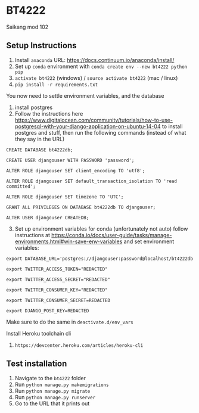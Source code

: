 # BT4222
Saikang mod 102

## Setup Instructions

1. Install `anaconda` URL: https://docs.continuum.io/anaconda/install/
2. Set up `conda` environment with `conda create env --new bt4222 python pip`
3. `activate bt4222` (windows) /  `source activate bt4222` (mac / linux)
4. `pip install -r requirements.txt`

You now need to settle environment variables, and the database 

1. install postgres
2. Follow the instructions here https://www.digitalocean.com/community/tutorials/how-to-use-postgresql-with-your-django-application-on-ubuntu-14-04 to install postgres and stuff, then run the following commands (instead of what they say in the URL)


  `CREATE DATABASE bt4222db;`
  
  `CREATE USER djangouser WITH PASSWORD 'password';`
  
  `ALTER ROLE djangouser SET client_encoding TO 'utf8';`
  
  `ALTER ROLE djangouser SET default_transaction_isolation TO 'read committed';`
  
  `ALTER ROLE djangouser SET timezone TO 'UTC';`
  
  `GRANT ALL PRIVILEGES ON DATABASE bt4222db TO djangouser;`
  
  `ALTER USER djangouser CREATEDB;`

3. Set up environment variables for conda (unfortunately not auto) follow instructions at https://conda.io/docs/user-guide/tasks/manage-environments.html#win-save-env-variables and set environment variables: 

`export DATABASE_URL='postgres://djangouser:password@localhost/bt4222db`

`export TWITTER_ACCESS_TOKEN="REDACTED"`

`export TWITTER_ACCESS_SECRET="REDACTED"`

`export TWITTER_CONSUMER_KEY="REDACTED"`

`export TWITTER_CONSUMER_SECRET=REDACTED`

`export DJANGO_POST_KEY=REDACTED`

Make sure to do the same in `deactivate.d/env_vars`


Install Heroku toolchain cli
1. `https://devcenter.heroku.com/articles/heroku-cli`

## Test installation

1. Navigate to the `bt4222` folder
2. Run `python manage.py makemigrations`
3. Run `python manage.py migrate`
4. Run `python manage.py runserver`
5. Go to the URL that it prints out